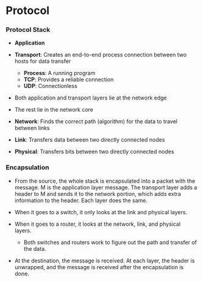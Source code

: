 # Protocol

### Protocol Stack
- **Application**
- **Transport**: Creates an end-to-end process connection between two hosts for data transfer
    - **Process**: A running program 
    - **TCP**: Provides a reliable connection
    - **UDP**: Connectionless

- Both application and transport layers lie at the network edge
- The rest lie in the network core

- **Network**: Finds the correct path (algorithm) for the data to travel between links
- **Link**: Transfers data between two directly connected nodes
- **Physical**: Transfers bits between two directly connected nodes

### Encapsulation
- From the source, the whole stack is encapsulated into a packet with the message. M is the application layer message. The transport layer adds a header to M and sends it to the network portion, which adds extra information to the header. Each layer does the same.

- When it goes to a switch, it only looks at the link and physical layers.
- When it goes to a router, it looks at the network, link, and physical layers.
    - Both switches and routers work to figure out the path and transfer of the data.
- At the destination, the message is received. At each layer, the header is unwrapped, and the message is received after the encapsulation is done.


